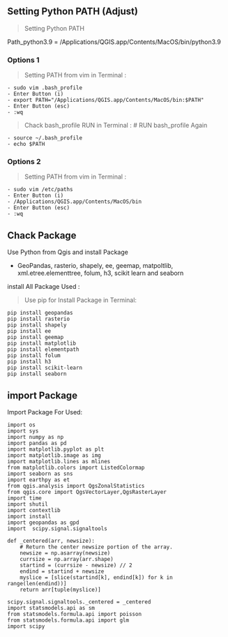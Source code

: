 Setting Python PATH (Adjust)
----------------------
> Setting Python PATH

Path_python3.9 = /Applications/QGIS.app/Contents/MacOS/bin/python3.9

### Options 1
> Setting PATH from vim in Terminal :

    - sudo vim .bash_profile
    - Enter Button (i)
    - export PATH="/Applications/QGIS.app/Contents/MacOS/bin:$PATH"
    - Enter Button (esc)
    - :wq

> Chack bash_profile RUN in Terminal : # RUN bash_profile Again

    - source ~/.bash_profile
    - echo $PATH

### Options 2
>  Setting PATH from vim in Terminal :

    - sudo vim /etc/paths
    - Enter Button (i)
    - /Applications/QGIS.app/Contents/MacOS/bin
    - Enter Button (esc)
    - :wq

Chack Package
----------------------
  Use Python from Qgis and install Package

-   GeoPandas, rasterio, shapely, ee, geemap, matpoltlib, xml.etree.elementtree, folum, h3, scikit learn and seaborn
  
install All Package Used : 

> Use pip for Install Package in Terminal:

    pip install geopandas
    pip install rasterio
    pip install shapely
    pip install ee
    pip install geemap
    pip install matplotlib
    pip install elementpath
    pip install folum
    pip install h3
    pip install scikit-learn
    pip install seaborn

import Package
----------------------
Import Package For Used:

    import os
    import sys
    import numpy as np
    import pandas as pd
    import matplotlib.pyplot as plt
    import matplotlib.image as img
    import matplotlib.lines as mlines
    from matplotlib.colors import ListedColormap
    import seaborn as sns
    import earthpy as et 
    from qgis.analysis import QgsZonalStatistics
    from qgis.core import QgsVectorLayer,QgsRasterLayer
    import time
    import shutil
    import contextlib
    import install
    import geopandas as gpd
    import  scipy.signal.signaltools
    
    def _centered(arr, newsize):
        # Return the center newsize portion of the array.
        newsize = np.asarray(newsize)
        currsize = np.array(arr.shape)
        startind = (currsize - newsize) // 2
        endind = startind + newsize
        myslice = [slice(startind[k], endind[k]) for k in range(len(endind))]
        return arr[tuple(myslice)]

    scipy.signal.signaltools._centered = _centered
    import statsmodels.api as sm
    from statsmodels.formula.api import poisson
    from statsmodels.formula.api import glm
    import scipy
